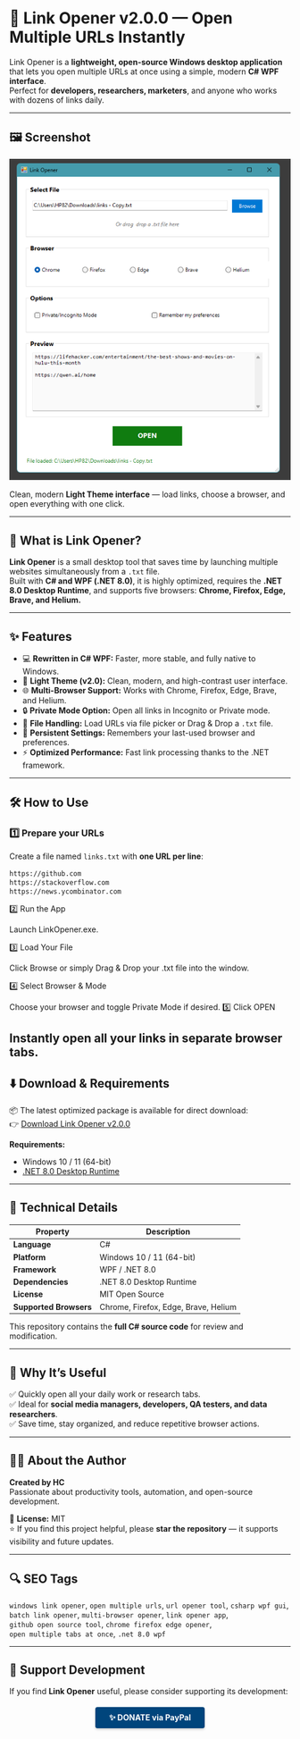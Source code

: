 # 🔗 Link Opener v2.0.0 — Open Multiple URLs Instantly

Link Opener is a **lightweight, open-source Windows desktop application** that lets you open multiple URLs at once using a simple, modern **C# WPF interface**.  
Perfect for **developers, researchers, marketers**, and anyone who works with dozens of links daily.

---

## 🖼 Screenshot

<p align="center">
  <img src="assets/screenshot.png" alt="Link Opener Screenshot" width="600">
</p>

Clean, modern **Light Theme interface** — load links, choose a browser, and open everything with one click.

---

## 🚀 What is Link Opener?

**Link Opener** is a small desktop tool that saves time by launching multiple websites simultaneously from a `.txt` file.  
Built with **C# and WPF (.NET 8.0)**, it is highly optimized, requires the **.NET 8.0 Desktop Runtime**, and supports five browsers:
**Chrome, Firefox, Edge, Brave, and Helium.**

---

## ✨ Features

- 💻 **Rewritten in C# WPF:** Faster, more stable, and fully native to Windows.  
- 🎨 **Light Theme (v2.0):** Clean, modern, and high-contrast user interface.  
- 🌐 **Multi-Browser Support:** Works with Chrome, Firefox, Edge, Brave, and Helium.  
- 🔒 **Private Mode Option:** Open all links in Incognito or Private mode.  
- 📂 **File Handling:** Load URLs via file picker or Drag & Drop a `.txt` file.  
- 💾 **Persistent Settings:** Remembers your last-used browser and preferences.  
- ⚡ **Optimized Performance:** Fast link processing thanks to the .NET framework.

---

## 🛠 How to Use

### 1️⃣ Prepare your URLs

Create a file named `links.txt` with **one URL per line**:

```text
https://github.com
https://stackoverflow.com
https://news.ycombinator.com
```

2️⃣ Run the App

Launch LinkOpener.exe.

3️⃣ Load Your File

Click Browse or simply Drag & Drop your .txt file into the window.

4️⃣ Select Browser & Mode

Choose your browser and toggle Private Mode if desired.
5️⃣ Click OPEN

Instantly open all your links in separate browser tabs.
---

## ⬇️ Download & Requirements

📦 The latest optimized package is available for direct download:  
👉 [Download Link Opener v2.0.0](https://github.com/Chan9001/LinkOpener/releases/tag/v2.0)

**Requirements:**
- Windows 10 / 11 (64-bit)
- [.NET 8.0 Desktop Runtime](https://dotnet.microsoft.com/en-us/download/dotnet/8.0)

---

## 🧠 Technical Details

| Property | Description |
|-----------|--------------|
| **Language** | C# |
| **Platform** | Windows 10 / 11 (64-bit) |
| **Framework** | WPF / .NET 8.0 |
| **Dependencies** | .NET 8.0 Desktop Runtime |
| **License** | MIT Open Source |
| **Supported Browsers** | Chrome, Firefox, Edge, Brave, Helium |

This repository contains the **full C# source code** for review and modification.

---

## 🧩 Why It’s Useful

✅ Quickly open all your daily work or research tabs.  
✅ Ideal for **social media managers, developers, QA testers, and data researchers**.  
✅ Save time, stay organized, and reduce repetitive browser actions.

---

## 🧑‍💻 About the Author

**Created by HC**  
Passionate about productivity tools, automation, and open-source development.

📜 **License:** MIT  
⭐ If you find this project helpful, please **star the repository** — it supports visibility and future updates.

---

## 🔍 SEO Tags

`windows link opener`, `open multiple urls`, `url opener tool`, `csharp wpf gui`,  
`batch link opener`, `multi-browser opener`, `link opener app`,  
`github open source tool`, `chrome firefox edge opener`,  
`open multiple tabs at once`, `.net 8.0 wpf`

---

## 💖 Support Development

If you find **Link Opener** useful, please consider supporting its development:

<div align="center" style="margin: 20px 0;">
  <a href="https://www.paypal.com/cgi-bin/webscr?cmd=_s-xclick&hosted_button_id=Q7NJC5CSRNF2Y" target="_blank" style="
      display: inline-block;
      padding: 10px 25px;
      background-color: #00457C;
      color: white;
      text-decoration: none;
      font-weight: bold;
      border-radius: 4px;
      box-shadow: 0 2px 4px rgba(0,0,0,0.2);
  ">
      ✨ DONATE via PayPal
  </a>
</div>
